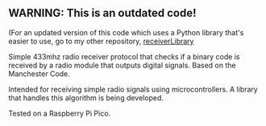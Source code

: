 ## WARNING: This is an outdated code!
(For an updated version of this code which uses a Python library that's easier to use, go to my other repository, [receiverLibrary](https://github.com/BlackDeath12/receiverLibrary)

Simple 433mhz radio receiver protocol that checks if a binary code is received by a radio module that outputs digital signals. Based on the Manchester Code. 

Intended for receiving simple radio signals using microcontrollers. A library that handles this algorithm is being developed.

Tested on a Raspberry Pi Pico.

